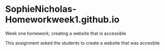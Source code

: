 # SophieNicholas-Homeworkweek1.github.io
Week one homework, creating a website that is accessible 

This assignment asked the students to create a website that was accesible